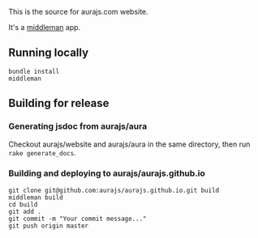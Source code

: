This is the source for aurajs.com website.

It's a [middleman](http://middlemanapp.com/) app. 

## Running locally 

```
bundle install
middleman
```

## Building for release

### Generating jsdoc from aurajs/aura

Checkout aurajs/website and aurajs/aura in the same directory, then run `rake generate_docs`.

### Building and deploying to aurajs/aurajs.github.io

```
git clone git@github.com:aurajs/aurajs.github.io.git build
middleman build
cd build
git add .
git commit -m "Your commit message..."
git push origin master
```


